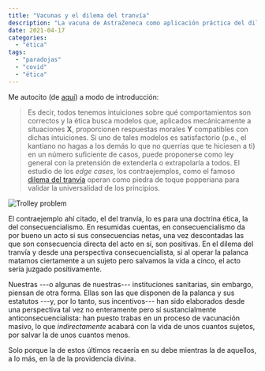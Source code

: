 ```yaml
---
title: "Vacunas y el dilema del tranvía"
description: "La vacuna de AstraZeneca como aplicación práctica del dilema del tranvía"
date: 2021-04-17
categories:
  - "ética"
tags:
  - "paradojas"
  - "covid"
  - "ética"
---
```


Me autocito (de [aquí](https://piensoluegohesobrevivido.es/post/20210104/)) a modo de introducción:

> Es decir, todos tenemos intuiciones sobre qué comportamientos son correctos y la ética busca modelos que, aplicados mecánicamente a situaciones **X**, proporcionen respuestas morales **Y** compatibles con dichas intuiciones. Si uno de tales modelos es satisfactorio (p.e., el kantiano no hagas a los demás lo que no querrías que te hiciesen a ti) en un número suficiente de casos, puede proponerse como ley general con la pretensión de extenderla o extrapolarla a todos. El estudio de los _edge cases_, los contraejemplos, como el famoso [dilema del tranvía](https://es.wikipedia.org/wiki/Dilema_del_tranv%C3%ADa) operan como piedra de toque popperiana para validar la universalidad de los principios.

![Trolley problem](/images/trolley_problem.jpg)

El contraejemplo ahí citado, el del tranvía, lo es para una doctrina ética, la del consecuencialismo. En resumidas cuentas, en consecuencialismo da por bueno un acto si sus consecuencias netas, una vez descontadas las que son consecuencia directa del acto en sí, son positivas. En el dilema del tranvía y desde una perspectiva consecuencialista, si al operar la palanca matamos ciertamente a un sujeto pero salvamos la vida a cinco, el acto sería juzgado positivamente.

Nuestras ---o algunas de nuestras--- instituciones sanitarias, sin embargo, piensan de otra forma. Ellas son las que disponen de la palanca y sus estatutos ---y, por lo tanto, sus incentivos--- han sido elaborados desde una perspectiva tal vez no enteramente pero sí sustancialmente anticonsecuencialista: han puesto trabas en un proceso de vacunación masivo, lo que _indirectamente_ acabará con la vida de unos cuantos sujetos, por salvar la de unos cuantos menos.

Solo porque la de estos últimos recaería en su debe mientras la de aquellos, a lo más, en la de la providencia divina.

